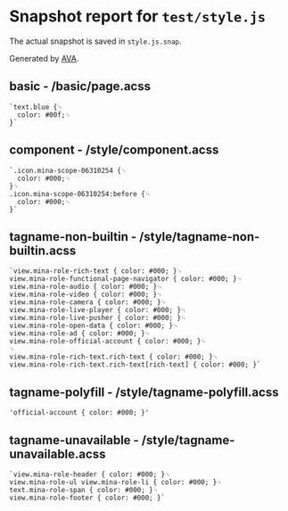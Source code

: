 # Snapshot report for `test/style.js`

The actual snapshot is saved in `style.js.snap`.

Generated by [AVA](https://ava.li).

## basic - /basic/page.acss

    `text.blue {␊
      color: #00f;␊
    }`

## component - /style/component.acss

    `.icon.mina-scope-06310254 {␊
      color: #000;␊
    }␊
    .icon.mina-scope-06310254:before {␊
      color: #000;␊
    }`

## tagname-non-builtin - /style/tagname-non-builtin.acss

    `view.mina-role-rich-text { color: #000; }␊
    view.mina-role-functional-page-navigator { color: #000; }␊
    view.mina-role-audio { color: #000; }␊
    view.mina-role-video { color: #000; }␊
    view.mina-role-camera { color: #000; }␊
    view.mina-role-live-player { color: #000; }␊
    view.mina-role-live-pusher { color: #000; }␊
    view.mina-role-open-data { color: #000; }␊
    view.mina-role-ad { color: #000; }␊
    view.mina-role-official-account { color: #000; }␊
    ␊
    view.mina-role-rich-text.rich-text { color: #000; }␊
    view.mina-role-rich-text.rich-text[rich-text] { color: #000; }`

## tagname-polyfill - /style/tagname-polyfill.acss

    'official-account { color: #000; }'

## tagname-unavailable - /style/tagname-unavailable.acss

    `view.mina-role-header { color: #000; }␊
    view.mina-role-ul view.mina-role-li { color: #000; }␊
    text.mina-role-span { color: #000; }␊
    view.mina-role-footer { color: #000; }`
